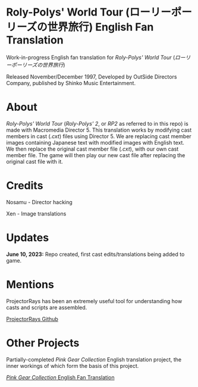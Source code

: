 
# Roly-Polys' World Tour (ローリーポーリーズの世界旅行) English Fan Translation

Work-in-progress English fan translation for *Roly-Polys' World Tour* (*ローリーポーリーズの世界旅行*)

Released November/December 1997, Developed by OutSide Directors Company, published by Shinko Music Entertainment.


# About

*Roly-Polys' World Tour* (*Roly-Polys' 2*, or *RP2* as referred to in this repo) is made with Macromedia Director 5. This translation works by modifying cast members in cast (*.cxt*) files using Director 5. We are replacing cast member images containing Japanese text with modified images with English text. We then replace the original cast member file (*.cxt*), with our own cast member file. The game will then play our new cast file after replacing the original cast file with it.


# Credits

Nosamu - Director hacking

Xen - Image translations


# Updates

**June 10, 2023:** Repo created, first cast edits/translations being added to game.


# Mentions

ProjectorRays has been an extremely useful tool for understanding how casts and scripts are assembled.

[ProjectorRays Github](https://github.com/ProjectorRays/ProjectorRays)


# Other Projects

Partially-completed *Pink Gear Collection* English translation project, the inner workings of which form the basis of this project.

[*Pink Gear Collection* English Fan Translation](https://github.com/iqueso/pink-gear-fan-translation-eng)